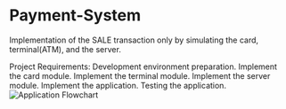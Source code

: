 # Payment-System

 Implementation of the SALE transaction only by simulating the card, terminal(ATM), and the server.
 
Project Requirements:
  Development environment preparation.
  Implement the card module.
  Implement the terminal module.
  Implement the server module.
  Implement the application.
  Testing the application.
  ![Application Flowchart](https://user-images.githubusercontent.com/84890294/193039309-50333c90-4ca4-4cc8-8036-62dea244dba6.JPG)
  
